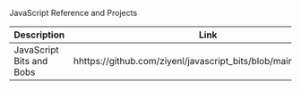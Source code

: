 JavaScript Reference and Projects


| Description              | Link                                                          | 
|--------------------------|---------------------------------------------------------------|
| JavaScript Bits and Bobs | hhttps://github.com/ziyenl/javascript_bits/blob/main/NOTES.md |
